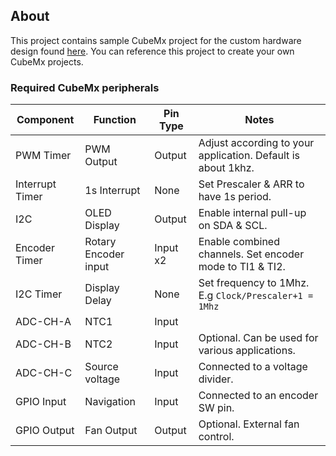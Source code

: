 ## About

This project contains sample CubeMx project for the custom hardware design found [here](../Hardware/). You can reference this project to create your own CubeMx projects.

### Required CubeMx peripherals

| Component       | Function             | Pin Type | Notes                                                        |
| --------------- | -------------------- | -------- | ------------------------------------------------------------ |
| PWM Timer       | PWM Output           | Output   | Adjust according to your application. Default is about 1khz. |
| Interrupt Timer | 1s Interrupt         | None     | Set Prescaler & ARR to have 1s period.                       |
| I2C             | OLED Display         | Output   | Enable internal pull-up on SDA & SCL.                        |
| Encoder Timer   | Rotary Encoder input | Input x2 | Enable combined channels. Set encoder mode to TI1 & TI2.     |
| I2C Timer       | Display Delay        | None     | Set frequency to 1Mhz. E.g `Clock/Prescaler+1 = 1Mhz`        |
| ADC-CH-A        | NTC1                 | Input    |                                                              |
| ADC-CH-B        | NTC2                 | Input    | Optional. Can be used for various applications.              |
| ADC-CH-C        | Source voltage       | Input    | Connected to a voltage divider.                              |
| GPIO Input      | Navigation           | Input    | Connected to an encoder SW pin.                              |
| GPIO Output     | Fan Output           | Output   | Optional. External fan control.                              |
